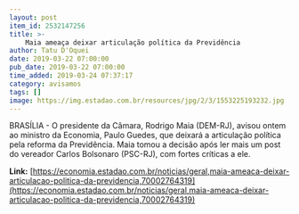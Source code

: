 ```yaml
---
layout: post
item_id: 2532147256
title: >-
    Maia ameaça deixar articulação política da Previdência
author: Tatu D'Oquei
date: 2019-03-22 07:00:00
pub_date: 2019-03-22 07:00:00
time_added: 2019-03-24 07:37:17
category: avisamos
tags: []
image: https://img.estadao.com.br/resources/jpg/2/3/1553225193232.jpg
---
```


BRASÍLIA - O presidente da Câmara, Rodrigo Maia (DEM-RJ), avisou ontem ao ministro da Economia, Paulo Guedes, que deixará a articulação política pela reforma da Previdência. Maia tomou a decisão após ler mais um post do vereador Carlos Bolsonaro (PSC-RJ), com fortes críticas a ele.

**Link:** [https://economia.estadao.com.br/noticias/geral,maia-ameaca-deixar-articulacao-politica-da-previdencia,70002764319](https://economia.estadao.com.br/noticias/geral,maia-ameaca-deixar-articulacao-politica-da-previdencia,70002764319)

